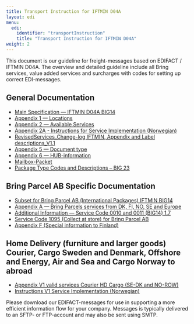 ```yaml
---
title: Transport Instruction for IFTMIN D04A
layout: edi
menu:
  edi:
    identifier: "transportInstruction"
    title: "Transport Instruction for IFTMIN D04A"
weight: 2
---
```


This document is our guideline for freight-messages based on EDIFACT / IFTMIN D04A. The overview and detailed guideline include all Bring services, value added services and surcharges with codes for setting up correct EDI-messages.

## General Documentation

* [Main Specification — IFTMIN D04A BIG14](/files/IG_BIG14_1_5_2017-08-09.pdf)
* [Appendix 1 — Locations](/files/Appendix1_LocationsV1_2018.pdf)
* [Appendix 2 — Available Services](/files/RevisedServices_Appendix2_Posten_Bring_V1.1.pdf)
* [Appendix 2A - Instructions for Service Implementation (Norwegian)](/files/RevisedServices_Appendix2A_Posten_Bring_Specifications_V1.1.pdf)
* [RevisedServices\_Change-log IFTMIN, Appendix and Label descriptions\_V1.1](/files/RevisedServices_Change-log%20IFTMIN,%20Appendix%20and%20Label%20descriptions_V1.1.pdf)
* [Appendix 5 — Document type](/files/BIG14_Appendix_5.pdf)
* [Appendix 6 — HUB-information](/files/BIG14_Appendix_6.pdf)
* [Mailbox-Packet](/files/Appendix_G_20210302.pdf)
* [Package Type Codes and Descriptions – BIG 23](</files/BIG23 Package Types_ver 1.0.xls>)

## Bring Parcel AB Specific Documentation

* [Subset for Bring Parcel AB (International Packages) IFTMIN BIG14](</files/BPI_Bring_Parcels_AB_subset BIG14_1_6.pdf>)
* [Appendix A — Bring Parcels services from DK, FI, NO, SE and Europe](/files/Appendix%20A%20release%20by%202022-05-17.pdf)
* [Additional Information — Service Code 0010 and 0011 (BIG14) 1.7](/files/Service%20Code%200010%20and%200011%20(BIG14)%201.7.pdf)
* [Service Code 1095 (Collect at store) for Bring Parcel AB](/files/Service_Code_1095_(BIG14)_1.0.pdf)
* [Appendix F (Special information to Finland)](/files/20200501%20Appendix%20F.pdf)

## Home Delivery (furniture and larger goods) Courier, Cargo Sweden and Denmark, Offshore and Energy, Air and Sea and Cargo Norway to abroad

* [Appendix V1 valid services Courier HD Cargo (SE-DK and NO-ROW)](/files/ValidServices_1-10-22_V1_CourierExpress-HomeDelivery-CargoSE-DK%20and%20CargoNO-Abroad.pdf)
* [Instructions V1 Service Implementation (Norwegian)](/files/Instructions_1-10-22_V1_Service_Implementation.pdf)

Please download our EDIFACT-messages for use in supporting a more efficient information flow for your company. Messages is typically delivered to an SFTP- or FTP-account and may also be sent using SMTP.
